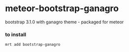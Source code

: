 # meteor-bootstrap-ganagro
bootstrap 3.1.0 with ganagro theme -  packaged for meteor   
   
### to install
    mrt add bootstrap-ganagro

